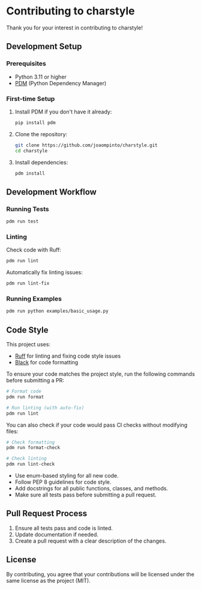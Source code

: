 # Contributing to charstyle

Thank you for your interest in contributing to charstyle!

## Development Setup

### Prerequisites

- Python 3.11 or higher
- [PDM](https://pdm.fming.dev/) (Python Dependency Manager)

### First-time Setup

1. Install PDM if you don't have it already:
   ```bash
   pip install pdm
   ```

2. Clone the repository:
   ```bash
   git clone https://github.com/joaompinto/charstyle.git
   cd charstyle
   ```

3. Install dependencies:
   ```bash
   pdm install
   ```

## Development Workflow

### Running Tests

```bash
pdm run test
```

### Linting

Check code with Ruff:
```bash
pdm run lint
```

Automatically fix linting issues:
```bash
pdm run lint-fix
```

### Running Examples

```bash
pdm run python examples/basic_usage.py
```

## Code Style

This project uses:

- [Ruff](https://github.com/astral-sh/ruff) for linting and fixing code style issues
- [Black](https://github.com/psf/black) for code formatting

To ensure your code matches the project style, run the following commands before submitting a PR:

```bash
# Format code
pdm run format

# Run linting (with auto-fix)
pdm run lint
```

You can also check if your code would pass CI checks without modifying files:

```bash
# Check formatting
pdm run format-check

# Check linting
pdm run lint-check
```

- Use enum-based styling for all new code.
- Follow PEP 8 guidelines for code style.
- Add docstrings for all public functions, classes, and methods.
- Make sure all tests pass before submitting a pull request.

## Pull Request Process

1. Ensure all tests pass and code is linted.
2. Update documentation if needed.
3. Create a pull request with a clear description of the changes.

## License

By contributing, you agree that your contributions will be licensed under the same license as the project (MIT).
